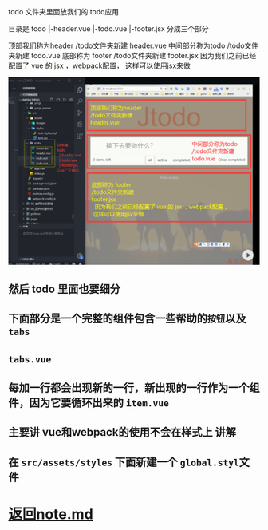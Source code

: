 todo 文件夹里面放我们的 todo应用

目录是
todo
  |-header.vue
  |-todo.vue
  |-footer.jsx
分成三个部分

顶部我们称为header /todo文件夹新建 header.vue
中间部分称为todo /todo文件夹新建 todo.vue
底部称为 footer /todo文件夹新建 footer.jsx 
  因为我们之前已经配置了 vue 的 jsx ，webpack配置， 这样可以使用jsx来做

  ![](./项目页面划分.png)

  ## 然后 todo 里面也要细分

  ## 下面部分是一个完整的组件包含一些帮助的`按钮`以及`tabs`

  ## `tabs.vue`

  ## 每加一行都会出现新的一行，新出现的一行作为一个组件，因为它要循环出来的 `item.vue`

  ## 主要讲 vue和webpack的使用不会在样式上 讲解

  ## 在 `src/assets/styles` 下面新建一个 `global.styl`文件
  # [返回note.md](../../markdown/note.md)